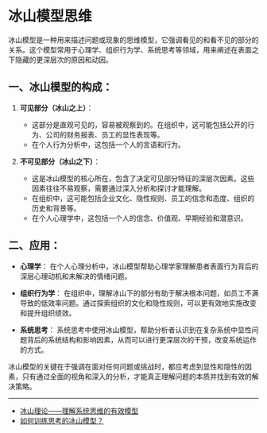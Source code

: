 # 冰山模型思维

冰山模型是一种用来描述问题或现象的思维模型，它强调看见的和看不见的部分的关系。这个模型常用于心理学、组织行为学、系统思考等领域，用来阐述在表面之下隐藏的更深层次的原因和动因。

## 一、冰山模型的构成：

1. **可见部分（冰山之上）**：

   - 这部分是直观可见的，容易被观察到的。在组织中，这可能包括公开的行为、公司的财务报表、员工的显性表现等。
   - 在个人行为分析中，这包括一个人的言语和行为。

2. **不可见部分（冰山之下）**：
   - 这是冰山模型的核心所在，包含了决定可见部分特征的深层次因素。这些因素往往不易观察，需要通过深入分析和探讨才能理解。
   - 在组织中，这可能包括企业文化、隐性规则、员工的信念和态度、组织的历史和背景等。
   - 在个人心理学中，这包括一个人的信念、价值观、早期经验和潜意识。

## 二、应用：

- **心理学**：
  在个人心理分析中，冰山模型帮助心理学家理解患者表面行为背后的深层心理动机和未解决的情绪问题。

- **组织行为学**：
  在组织中，理解冰山下的部分有助于解决根本问题，如员工不满导致的低效率问题。通过探索组织的文化和隐性规则，可以更有效地实施改变和提升组织绩效。

- **系统思考**：
  系统思考中使用冰山模型，帮助分析者认识到在复杂系统中显性问题背后的系统结构和影响因素，从而可以进行更深层次的干预，改变系统运作的方式。

冰山模型的关键在于强调在面对任何问题或挑战时，都应考虑到显性和隐性的因素，只有通过全面的视角和深入的分析，才能真正理解问题的本质并找到有效的解决策略。

---

- [冰山理论——理解系统思维的有效模型](https://www.madewill.com/thinking-model/iceberg-model.html)
- [如何训练思考的冰山模型？](https://m.huxiu.com/article/706248.html)

